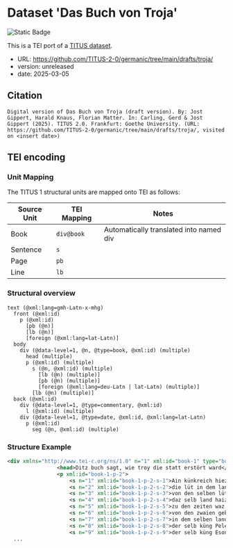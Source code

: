 # Dataset 'Das Buch von Troja'

![Static Badge](https://img.shields.io/badge/TEI_validation-passing-green)

This is a TEI port of a [TITUS dataset](http://titus.uni-frankfurt.de/texte/etcs/germ/mhd/troja/troja.htm).

* URL: https://github.com/TITUS-2-0/germanic/tree/main/drafts/troja/
* version: unreleased
* date: 2025-03-05

## Citation
```text
Digital version of Das Buch von Troja (draft version). By: Jost Gippert, Harald Knaus, Florian Matter. In: Carling, Gerd & Jost Gippert (2025). TITUS 2.0. Frankfurt: Goethe University. (URL: https://github.com/TITUS-2-0/germanic/tree/main/drafts/troja/, visited on <insert date>)
```

## TEI encoding


### Unit Mapping
The TITUS 1 structural units are mapped onto TEI as follows:

| Source Unit | TEI Mapping | Notes |
|-------------|-------------|-------|
| Book | `div@book` | Automatically translated into named div |
| Sentence | `s` |  |
| Page | `pb` |  |
| Line | `lb` |  |

### Structural overview
```text
text (@xml:lang=gmh-Latn-x-mhg)
  front (@xml:id)
    p (@xml:id)
      [pb (@n)]
      [lb (@n)]
      [foreign (@xml:lang=lat-Latn)]
  body
    div (@data-level=1, @n, @type=book, @xml:id) (multiple)
      head (multiple)
      p (@xml:id) (multiple)
        s (@n, @xml:id) (multiple)
          [lb (@n) (multiple)]
          [pb (@n) (multiple)]
          [foreign (@xml:lang=deu-Latn | lat-Latn) (multiple)]
        [lb (@n) (multiple)]
  back (@xml:id)
    div (@data-level=1, @type=commentary, @xml:id)
      l (@xml:id) (multiple)
    div (@data-level=1, @type=date, @xml:id, @xml:lang=lat-Latn)
      p (@xml:id)
        seg (@n, @xml:id) (multiple)
```

### Structure Example

```xml
<div xmlns="http://www.tei-c.org/ns/1.0" n="1" xml:id="book-1" type="book" data-level="1">
				<head>Ditz buch sagt, wie troy die statt erstört ward</head>
				<p xml:id="book-1-p-2">
					<s n="1" xml:id="book-1-p-2-s-1">Ain künkreich hiezz Thesalia in dem land zu Romany.</s>
					<s n="2" xml:id="book-1-p-2-s-2">die lüt in dem land hiezzend Mirmidones.</s>
					<s n="3" xml:id="book-1-p-2-s-3">von den selben lüten schreibt man in sant Matheus legend.</s>
					<s n="4" xml:id="book-1-p-2-s-4">daz selb land haizzt man ietz Aprutz.</s>
					<s n="5" xml:id="book-1-p-2-s-5">zu den zeiten waz in dem selben land ain küng edler und gewaltiger<lb n="5"/>gehaizzen Peleus, und sein weib diu hiezz Thedida.</s>
					<s n="6" xml:id="book-1-p-2-s-6">von den zwaien geborn ward der sterkst und fraidist aller mann der do hiezz Achilles, der mit seinem leib vor der stat Troy grozz manhait begangen hät.</s>
					<s n="7" xml:id="book-1-p-2-s-7">in dem selben land zu Aprutz leit diu stat Theti, diu den namen hät von der küngin Thetida.</s>
					<s n="8" xml:id="book-1-p-2-s-8">der selb küng Peleus het ainen bruder (hiez Eson), der waz elter dann er und waz nu von alter daran komen, daz er sich vor alter nit moht gerüren, und im diu augen nu vergangen warend, also daz er unnütz waz zu ainem küng, und verzeh sich dez cepters dez reichs zu Thesalia, und gab ez uff seinen bruder Peleo.</s>
					<s n="9" xml:id="book-1-p-2-s-9">der selb küng Eson het ainen sun hiezz Jason, der waz ain stoltzer frölich jüngling und der sich in allen sachen zoch nach mänlicher ritterschaft und aller zuht.</s>
  ...
```
